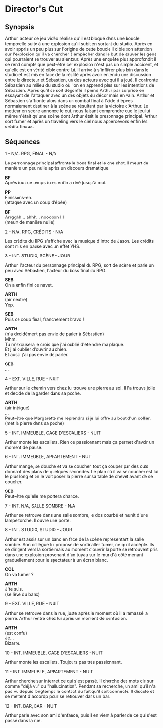 # Director's Cut

## Synopsis

Arthur, acteur de jeu vidéo réalise qu'il est bloqué dans une boucle temporelle
suite à une explosion qu'il subit en sortant du studio. Après en avoir appris
un peu plus sur l'origine de cette boucle il cible son attention sur l'explosion
qu'il va chercher à empêcher dans le but de sauver les gens qui pourraient se
trouver au alentour. Après une enquête plus approfondit il se rend compte que
peut-être cet explosion n'est pas un simple accident, et qu'elle est en vérité
ciblé contre lui. Il arrive à s'inflitrer plus loin dans le studio et est mis
en face de la réalité après avoir entendu une discussion entre le directeur et
Sébastien, un des acteurs avec qui il a joué. Il confronte Sébastien au milieu
du studio où l'on en apprend plus sur les intentions de Sébastien. Après qu'il
se soit dégonflé il prend Arthur par surprise en essayant de l'attaquer avec un
des objets du décor mais en vain. Arthur et Sébastien s'affronte alors dans un
combat final à l'aide d'épées normalement destiner à la scène se résultant par
la victoire d'Arthur. Le metteur en scène annonce le cut, nous faisant
comprendre que le jeu lui même n'était qu'une scène dont Arthur était le
presonnage principal. Arthur sort fumer et après un traveling vers le ciel nous
appercevons enfin les crédits finaux.

## Séquences

1 - N/A. RPG, FINAL - N/A

Le personnage principal affronte le boss final et le one shot. Il meurt de
manière un peu nulle après un discours dramatique.

**BF**  
Après tout ce temps tu es enfin arrivé jusqu'à moi.

**PP**  
Finissons-en.  
(attaque avec un coup d'épée)

**BF**  
Arrgghh... ahhh... nooooon !!!  
(meurt de manière nulle)

2 - N/A. RPG, CRÉDITS - N/A

Les crédits du RPG s'affiche avec la musique d'intro de Jason. Les crédits sont
mis en pause avec un effet VHS.

3 - INT. STUDIO, SCÈNE - JOUR

Arthur, l'acteur du personnage principal du RPG, sort de scène et parle un peu
avec Sébastien, l'acteur du boss final du RPG.

**SEB**  
On a enfin fini ce navet.

**ARTH**  
(air neutre)  
Yep.

**SEB**  
Puis ce coup final, franchement bravo !

**ARTH**  
(n'a décidément pas envie de parler à Sébastien)  
Mhm.  
Tu m'excusera je crois que j'ai oublié d'éteindre ma plaque.  
Et j'ai oublier d'ouvrir au chien.  
Et aussi j'ai pas envie de parler.

**SEB**  
...

4 - EXT. VILLE, RUE - NUIT

Arthur sur le chemin vers chez lui trouve une pierre au sol. Il l'a trouve jolie
et decide de la garder dans sa poche.

**ARTH**  
(air intrigué)  
...  
Peut-être que Margarette me reprendra si je lui offre au bout d'un collier.  
(met la pierre dans sa poche)

5 - INT. IMMEUBLE, CAGE D'ESCALIERS - NUIT

Arthur monte les escaliers. Rien de passionnant mais ça permet d'avoir un
moment de pause.

6 - INT. IMMEUBLE, APPARTEMENT - NUIT

Arthur mange, se douche et va se coucher, tout ça couper par des cuts donnant
des plans de quelques secondes. Le plan où il va se coucher est lui le plus long
et on le voit poser la pierre sur sa table de chevet avant de se coucher.

**SEB**  
Peut-être qu'elle me portera chance.

7 - INT. N/A, SALLE SOMBRE - N/A

Arthur se retrouve dans une salle sombre, le dos courbé et munit d'une lampe
torche. Il ouvre une porte.

8 - INT. STUDIO, STUDIO - JOUR

Arthur est assis sur un banc en face de la scène representant la salle sombre.
Son collègue lui propose de sortir aller fumer, ce qu'il accèpte. Ils se
dirigent vers la sortie mais au moment d'ouvrir la porte se retrouvent pris dans
une explosion provenant d'un tuyau sur le mur d'à côté menant graduellement pour
le spectateur à un écran blanc.

**COL**  
On va fumer ?

**ARTH**  
J'te suis.  
(se lève du banc)

9 - EXT. VILLE, RUE - NUIT

Arthur se retrouve dans la rue, juste après le moment où il a ramassé la pierre.
Arthur rentre chez lui après un moment de confusion.

**ARTH**  
(est confu)  
Je...  
Bizarre.

10 - INT. IMMEUBLE, CAGE D'ESCALIERS - NUIT

Arthur monte les escaliers. Toujours pas très passionnant.

11 - INT. IMMEUBLE, APPARTEMENT - NUIT

Arthur cherche sur internet ce qui s'est passé. Il cherche des mots clé sur
comme "déjà vu" ou "hallucination". Pendant sa recherche, un ami qu'il n'a pas
vu depuis longtemps le contact du fait qu'il soit connecté. Il discute et se
mettent d'accordp pour se retrouver dans un bar.

12 - INT. BAR, BAR - NUIT

Arthur parle avec son ami d'enfance, puis il en vient à parler de ce qui s'est
passé dans la rue.
